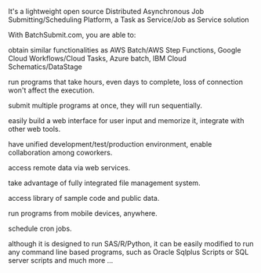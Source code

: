 It's a lightweight open source Distributed Asynchronous Job Submitting/Scheduling Platform, a Task as Service/Job as Service solution<p>

With BatchSubmit.com, you are able to:<p>

obtain similar functionalities as AWS Batch/AWS Step Functions, Google Cloud Workflows/Cloud Tasks, Azure batch, IBM Cloud Schematics/DataStage<p>
run programs that take hours, even days to complete, loss of connection won't affect the execution.<p>
submit multiple programs at once, they will run sequentially.<p>
easily build a web interface for user input and memorize it, integrate with other web tools.<p>
have unified development/test/production environment, enable collaboration among coworkers.<p>
access remote data via web services.<p>
take advantage of fully integrated file management system.<p>
access library of sample code and public data.<p>
run programs from mobile devices, anywhere.<p>
schedule cron jobs.<p>
although it is designed to run SAS/R/Python, it can be easily modified to run any command line based programs, such as Oracle Sqlplus Scripts or SQL server scripts and much more ...<p>
